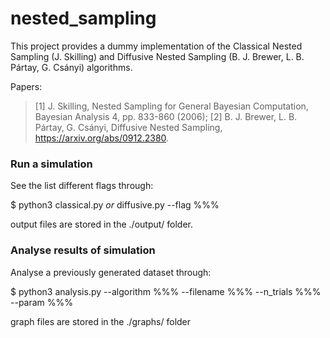 # nested_sampling
This project provides a dummy implementation of the Classical Nested Sampling (J. Skilling) and Diffusive Nested Sampling (B. J. Brewer, L. B. Pártay, G. Csányi) algorithms.

Papers:
>[1] J. Skilling, Nested Sampling for General Bayesian Computation,
Bayesian Analysis 4, pp. 833-860 (2006);
>[2] B. J. Brewer, L. B. Pártay, G. Csányi, Diffusive Nested Sampling, https://arxiv.org/abs/0912.2380.

### Run a simulation
See the list different flags through:

$ python3 classical.py _or_ diffusive.py --flag %%%

output files are stored in the ./output/ folder.

### Analyse results of simulation
Analyse a previously generated dataset through:

$ python3 analysis.py --algorithm %%% --filename %%% --n_trials %%% --param %%%

graph files are stored in the ./graphs/ folder
